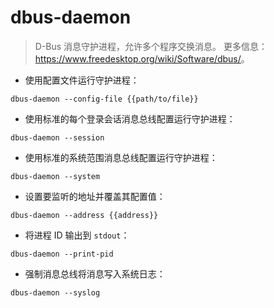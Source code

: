 # dbus-daemon

> D-Bus 消息守护进程，允许多个程序交换消息。
> 更多信息：<https://www.freedesktop.org/wiki/Software/dbus/>。

- 使用配置文件运行守护进程：

`dbus-daemon --config-file {{path/to/file}}`

- 使用标准的每个登录会话消息总线配置运行守护进程：

`dbus-daemon --session`

- 使用标准的系统范围消息总线配置运行守护进程：

`dbus-daemon --system`

- 设置要监听的地址并覆盖其配置值：

`dbus-daemon --address {{address}}`

- 将进程 ID 输出到 `stdout`：

`dbus-daemon --print-pid`

- 强制消息总线将消息写入系统日志：

`dbus-daemon --syslog`